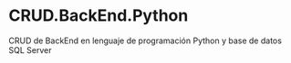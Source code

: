 # CRUD.BackEnd.Python
CRUD de BackEnd en lenguaje de programación Python y base de datos SQL Server
